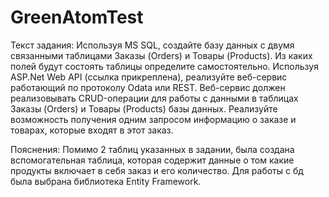 # GreenAtomTest

Текст задания:
Используя MS SQL, создайте базу данных с двумя связанными таблицами Заказы (Orders) и Товары (Products). Из каких полей будут состоять таблицы определите самостоятельно.
Используя ASP.Net Web API (ссылка прикреплена), реализуйте веб-сервис работающий по протоколу Odata или REST.
Веб-сервис должен реализовывать CRUD-операции для работы с данными в таблицах Заказы (Orders) и Товары (Products) базы данных.
Реализуйте возможность получения одним запросом информацию о заказе и товарах, которые входят в этот заказ.

Пояснения:
Помимо 2 таблиц указанных в задании, была создана вспомогательная таблица, которая содержит данные о том какие продукты включает в себя заказ и его количество.
Для работы с бд была выбрана библиотека Entity Framework.
